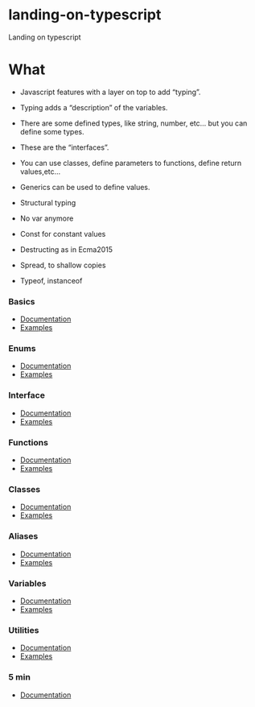 # landing-on-typescript

Landing on typescript

# What

- Javascript features with a layer on top to add “typing”.

- Typing adds a “description” of the variables.

- There are some defined types, like string, number, etc… but you can define some types.

- These are the “interfaces”.

- You can use classes, define parameters to functions, define return values,etc…

- Generics can be used to define values.

- Structural typing

- No var anymore

- Const for constant values

- Destructing as in Ecma2015

- Spread, to shallow copies

- Typeof, instanceof

### Basics

- [Documentation](https://www.typescriptlang.org/docs/handbook/basic-types.html)
- [Examples](examples/basics/index.ts)

### Enums

- [Documentation](https://www.typescriptlang.org/docs/handbook/enums.html)
- [Examples](examples/enums/index.ts)

### Interface

- [Documentation](https://www.typescriptlang.org/docs/handbook/interfaces.html)
- [Examples](examples/interfaces/index.ts)

### Functions

- [Documentation](https://www.typescriptlang.org/docs/handbook/functions.html)
- [Examples](examples/functions/index.ts)

### Classes

- [Documentation](https://www.typescriptlang.org/docs/handbook/classes.html)
- [Examples](examples/classes/index.ts)

### Aliases

- [Documentation](https://www.typescriptlang.org/docs/handbook/advanced-types.html#type-aliases)
- [Examples](examples/aliases/index.ts)

### Variables

- [Documentation](https://www.typescriptlang.org/docs/handbook/variable-declarations.html)
- [Examples](examples/variables/index.ts)

### Utilities

- [Documentation](https://www.typescriptlang.org/docs/handbook/utility-types.html)
- [Examples](examples/utilities/index.ts)

### 5 min

- [Documentation](https://www.typescriptlang.org/docs/handbook/typescript-in-5-minutes-func.html)
